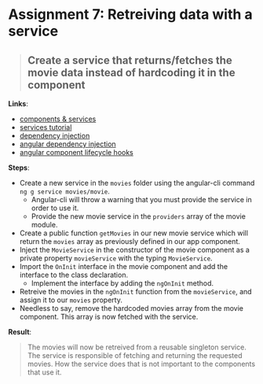 Assignment 7: Retreiving data with a service
==============================================

> ## Create a service that returns/fetches the movie data instead of hardcoding it in the component

**Links**:
- [components & services](https://angular-2-training-book.rangle.io/handout/migrate/ng-metadata/components-and-services.html)
- [services tutorial](https://angular.io/docs/ts/latest/tutorial/toh-pt4.html)
- [dependency injection](https://angular-2-training-book.rangle.io/handout/di/what_is_di.html)
- [angular dependency injection](https://angular-2-training-book.rangle.io/handout/di/angular2/)
- [angular component lifecycle hooks](https://angular-2-training-book.rangle.io/handout/advanced-components/component_lifecycle.html)

**Steps**:
- Create a new service in the `movies` folder using the angular-cli command `ng g service movies/movie`.
  - Angular-cli will throw a warning that you must provide the service in order to use it.
  - Provide the new movie service in the `providers` array of the movie module.
- Create a public function `getMovies` in our new movie service which will return the `movies` array as previously defined in our app component.
- Inject the `MovieService` in the constructor of the movie component as a private property `movieService` with the typing `MovieService`.
- Import the `OnInit` interface in the movie component and add the interface to the class declaration.
  - Implement the interface by adding the `ngOnInit` method.
- Retreive the movies in the `ngOnInit` function from the `movieService`, and assign it to our `movies` property.
- Needless to say, remove the hardcoded movies array from the movie component. This array is now fetched with the service.

**Result**:
> The movies will now be retreived from a reusable singleton service. The service is responsible of fetching and returning the requested movies.
> How the service does that is not important to the components that use it.